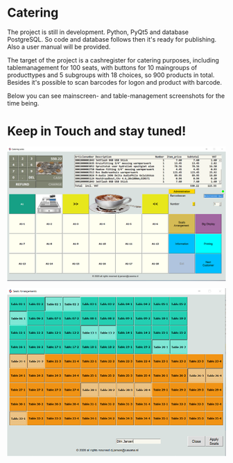 # Catering

The project is still in  development.
Python, PyQt5 and database PostgreSQL.
So code and database follows then it's ready for publishing.
Also a user manual will be provided.

The target of the project is a cashregister for catering purposes, including tablemanagement for 100 seats, 
with buttons for 10 maingroups of producttypes and 5 subgroups with 18 choices, so 900 products in total.
Besides it's possible to scan barcodes for logon and product with barcode.

Below you can see mainscreen- and table-management screenshots for the time being.

# Keep in Touch and stay tuned!

![Catering Mainscreen](https://raw.githubusercontent.com/DirkJanJansen/Catering/master/MainScreen.png)

![Catering Table_reservationscreen](https://raw.githubusercontent.com/DirkJanJansen/Catering/master/table_management.png)





 

